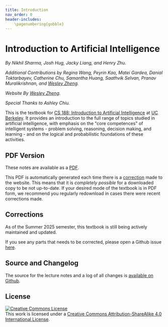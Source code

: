 ```yaml
---
title: Introduction
nav_order: 0
header-includes:
    \pagenumbering{gobble}
---
```


# Introduction to Artificial Intelligence

_By Nikhil Sharma, Josh Hug, Jacky Liang, and Henry Zhu._

_Additional Contributions by Regina Wang, Peyrin Kao, Matei Gardea, Danial Toktarbayev, Catherine Chu, Samantha Huang, Saathvik Selvan, Pranav Muralikrishnan, and [Wesley Zheng](https://wkaiz.github.io)._

_Website By [Wesley Zheng](https://wkaiz.github.io)._

_Special Thanks to Ashley Chiu._


This is the textbook for [CS 188: Introduction to Artificial Intelligence](https://inst.eecs.berkeley.edu/~cs188/sp25) at [UC Berkeley](https://eecs.berkeley.edu/). It provides an introduction to the full range of topics studied in artificial intelligence, with emphasis on the "core competences" of intelligent systems - problem solving, reasoning, decision making, and learning - and on the logical and probabilistic foundations of these activities.

## PDF Version
These notes are available as a [PDF](https://inst.eecs.berkeley.edu/~cs188/textbook/textbook_full.pdf).

This PDF is automatically generated each time there is a [correction](#corrections) made to the website. This means that it is _completely possible_ for a downloaded copy to be not up-to-date. If your desired mode of the textbook is in PDF form, we recommend you regularly redownload in cases there were recent corrections made.

## Corrections

As of the Summer 2025 semester, this textbook is still being actively maintained and updated.

If you see any parts that needs to be corrected, please open a Github issue [here](https://github.com/BerkeleyAI/textbook/issues).

## Source and Changelog

The source for the lecture notes and a log of all changes is [available on Github](https://github.com/BerkeleyAI/textbook).

## License

<a rel="license" href="http://creativecommons.org/licenses/by-sa/4.0/"><img alt="Creative Commons License" style="border-width:0" src="https://i.creativecommons.org/l/by-sa/4.0/88x31.png" /></a><br />This <span xmlns:dct="http://purl.org/dc/terms/" href="http://purl.org/dc/dcmitype/Text" rel="dct:type">work</span> is licensed under a <a rel="license" href="http://creativecommons.org/licenses/by-sa/4.0/">Creative Commons Attribution-ShareAlike 4.0 International License</a>.
